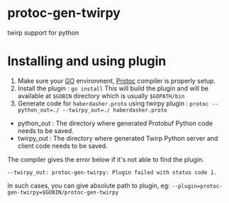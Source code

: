 # protoc-gen-twirpy
twirp support for python

# Installing and using plugin
1. Make sure your [GO](https://golang.org/) environment, [Protoc](https://github.com/protocolbuffers/protobuf/releases/latest) compiler is properly setup.
2. Install the plugin : `go install`
This will build the plugin and will be available at `$GOBIN` directory which is usually `$GOPATH/bin`
3. Generate code for `haberdasher.proto` using twirpy plugin :
`protoc --python_out=./ --twirpy_out=./ haberdasher.proto`
  - python_out : The directory where generated Protobuf Python code needs to be saved.
  - twirpy_out : The directory where generated Twirp Python server and client code needs to be saved.

The compiler gives the error below if it's not able to find the plugin.

```
--twirpy_out: protoc-gen-twirpy: Plugin failed with status code 1.
```

In such cases, you can give absolute path to plugin, eg: `--plugin=protoc-gen-twirpy=$GOBIN/protoc-gen-twirpy`
